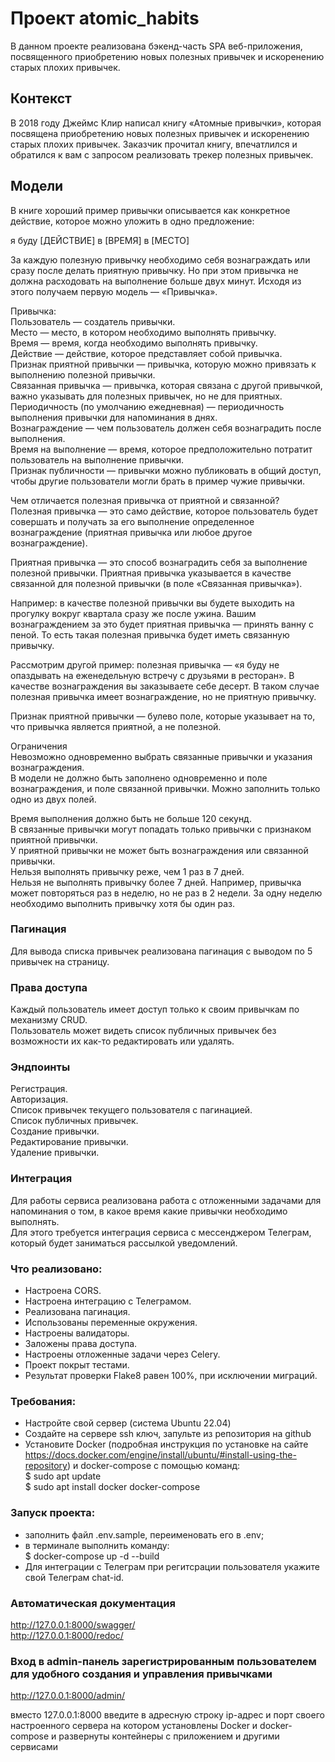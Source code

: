 # Проект atomic_habits
В данном проекте реализована бэкенд-часть SPA веб-приложения, посвященного приобретению новых полезных привычек и 
искоренению старых плохих привычек.
## Контекст  
В 2018 году Джеймс Клир написал книгу «Атомные привычки», которая посвящена приобретению новых полезных привычек и искоренению старых плохих привычек. Заказчик прочитал книгу, впечатлился и обратился к вам с запросом реализовать трекер полезных привычек.  

## Модели
В книге хороший пример привычки описывается как конкретное действие, которое можно уложить в одно предложение:

я буду [ДЕЙСТВИЕ] в [ВРЕМЯ] в [МЕСТО]    

За каждую полезную привычку необходимо себя вознаграждать или сразу после делать приятную привычку. Но при этом привычка не должна расходовать на выполнение больше двух минут. Исходя из этого получаем первую модель — «Привычка».    

Привычка:    
Пользователь — создатель привычки.    
Место — место, в котором необходимо выполнять привычку.    
Время — время, когда необходимо выполнять привычку.    
Действие — действие, которое представляет собой привычка.    
Признак приятной привычки — привычка, которую можно привязать к выполнению полезной привычки.    
Связанная привычка — привычка, которая связана с другой привычкой, важно указывать для полезных привычек, но не для приятных.    
Периодичность (по умолчанию ежедневная) — периодичность выполнения привычки для напоминания в днях.    
Вознаграждение — чем пользователь должен себя вознаградить после выполнения.    
Время на выполнение — время, которое предположительно потратит пользователь на выполнение привычки.    
Признак публичности — привычки можно публиковать в общий доступ, чтобы другие пользователи могли брать в пример чужие привычки.    

Чем отличается полезная привычка от приятной и связанной?    
Полезная привычка — это само действие, которое пользователь будет совершать и получать за его выполнение определенное вознаграждение (приятная привычка или любое другое вознаграждение).    

Приятная привычка — это способ вознаградить себя за выполнение полезной привычки. Приятная привычка указывается в качестве связанной для полезной привычки (в поле «Связанная привычка»).   

Например: в качестве полезной привычки вы будете выходить на прогулку вокруг квартала сразу же после ужина. Вашим вознаграждением за это будет приятная привычка — принять ванну с пеной. То есть такая полезная привычка будет иметь связанную привычку.      

Рассмотрим другой пример: полезная привычка — «я буду не опаздывать на еженедельную встречу с друзьями в ресторан». В качестве вознаграждения вы заказываете себе десерт. В таком случае полезная привычка имеет вознаграждение, но не приятную привычку.       

Признак приятной привычки — булево поле, которые указывает на то, что привычка является приятной, а не полезной.   

Ограничения    
Невозможно одновременно выбрать связанные привычки и указания вознаграждения.    
В модели не должно быть заполнено одновременно и поле вознаграждения, и поле связанной привычки. Можно заполнить только одно из двух полей.   

Время выполнения должно быть не больше 120 секунд.   
В связанные привычки могут попадать только привычки с признаком приятной привычки.   
У приятной привычки не может быть вознаграждения или связанной привычки.   
Нельзя выполнять привычку реже, чем 1 раз в 7 дней.   
Нельзя не выполнять привычку более 7 дней. Например, привычка может повторяться раз в неделю, но не раз в 2 недели. За одну неделю необходимо выполнить привычку хотя бы один раз.   

### Пагинация    
Для вывода списка привычек реализована пагинация с выводом по 5 привычек на страницу.    
   
### Права доступа   
Каждый пользователь имеет доступ только к своим привычкам по механизму CRUD.   
Пользователь может видеть список публичных привычек без возможности их как-то редактировать или удалять.   
  
### Эндпоинты   
Регистрация.  
Авторизация.  
Список привычек текущего пользователя с пагинацией.   
Список публичных привычек.  
Создание привычки.  
Редактирование привычки.   
Удаление привычки.   

### Интеграция  
Для работы сервиса реализована работа с отложенными задачами для напоминания о том, в какое время какие привычки необходимо выполнять.  
Для этого требуется интеграция сервиса с мессенджером Телеграм, который будет заниматься рассылкой уведомлений.  

### Что реализовано:
- Настроена CORS.  
- Настроена интеграцию с Телеграмом.  
- Реализована пагинация.  
- Использованы переменные окружения.  
- Настроены валидаторы.  
- Заложены права доступа.  
- Настроены отложенные задачи через Celery.  
- Проект покрыт тестами.
- Результат проверки Flake8 равен 100%, при исключении миграций.   
    
### Требования:  
- Настройте свой сервер (система Ubuntu 22.04)   
- Создайте на сервере ssh ключ, запульте из репозитория на github   
- Установите Docker (подробная инструкция по установке на сайте https://docs.docker.com/engine/install/ubuntu/#install-using-the-repository) и docker-compose с помощью команд:   
$ sudo apt update   
$ sudo apt install docker docker-compose   


### Запуск проекта:   
- заполнить файл .env.sample, переименовать его в .env;    
- в терминале выполнить команду:   
$ docker-compose up -d --build
- Для интеграции с Телеграм при регитсрации пользователя укажите свой Телеграм chat-id.

### Автоматическая документация   
http://127.0.0.1:8000/swagger/  
http://127.0.0.1:8000/redoc/   

### Вход в admin-панель зарегистрированным пользователем для удобного создания и управления привычками 
http://127.0.0.1:8000/admin/  
   
вместо 127.0.0.1:8000 введите в адресную строку ip-адрес и порт своего настроенного сервера на котором установлены Docker и docker-compose и развернуты контейнеры с приложением и другими сервисами  


